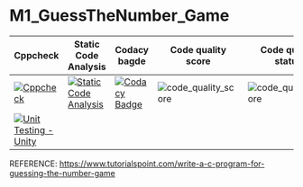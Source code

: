 # M1_GuessTheNumber_Game

| **Cppcheck** | **Static Code Analysis**                                              | **Codacy bagde** | **Code quality score** |**Code quality status** |**Unit Testing**|
|--------------|-----------------------------------------------------------------------|------------------|------------------------|--------------------------------|--------|
|  [![Cppcheck](https://github.com/SudhanKrishnasamy/M1_GuessTheNumber_Game/actions/workflows/c-cpp.yml/badge.svg)](https://github.com/SudhanKrishnasamy/M1_GuessTheNumber_Game/actions/workflows/c-cpp.yml)    | [![Static Code Analysis](https://github.com/SudhanKrishnasamy/M1_GuessTheNumber_Game/actions/workflows/static.yml/badge.svg)](https://github.com/SudhanKrishnasamy/M1_GuessTheNumber_Game/actions/workflows/static.yml) | [![Codacy Badge](https://app.codacy.com/project/badge/Grade/baba9c0cee5f417d8bf752a10addb430)](https://www.codacy.com/gh/SudhanKrishnasamy/M1_GuessTheNumber_Game/dashboard?utm_source=github.com&amp;utm_medium=referral&amp;utm_content=SudhanKrishnasamy/M1_GuessTheNumber_Game&amp;utm_campaign=Badge_Grade)| ![code_quality_score](https://api.codiga.io/project/30964/score/svg) |![code_quality_score](https://api.codiga.io/project/30964/status/svg) | 
 [![Unit Testing -Unity](https://github.com/SudhanKrishnasamy/M1_GuessTheNumber_Game/actions/workflows/unity.yml/badge.svg)](https://github.com/SudhanKrishnasamy/M1_GuessTheNumber_Game/actions/workflows/unity.yml)|












REFERENCE: https://www.tutorialspoint.com/write-a-c-program-for-guessing-the-number-game
